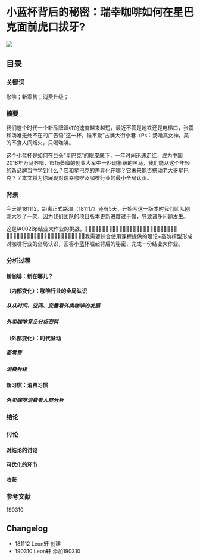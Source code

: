 # 小蓝杯背后的秘密：瑞幸咖啡如何在星巴克面前虎口拔牙?
![](http://pad4iq2ls.bkt.clouddn.com/20181112154197818196645.png)

## 目录
### 关键词
咖啡；新零售；消费升级；
### 摘要
我们这个时代一个新品牌蹿红的速度越来越短，最近不管是地铁还是电梯口，张震和汤唯无处不在的广告语“这一杯，谁不爱”占满大街小巷（Ps：汤唯真女神，美的不食人间烟火，只喝咖啡。

这个小蓝杯是如何在巨头“星巴克”的眼皮底下，一年时间迅速走红，成为中国2018年万马齐喑，市场萎靡的创业大军中一匹现象级的黑马，我们能从这个年轻的新品牌当中学到什么？它和星巴克的差异化在哪？它未来能否撼动老大哥星巴克？？本文将为你展现对瑞幸咖啡及咖啡行业的最小全局认识。
### 背景
今天是181112，距离正式路演（181117）还有5天，开始写这一版本时我们团队刚刚大吵了一架，因为我们团队的项目版本更新进度过于慢，导致诸多问题发生。

这是IA002Bp结业大作业的挑战，􏰤􏰰􏰱􏰲􏰳􏰊􏰋􏰴􏰵􏰭􏰶􏰷􏰸􏰤􏰹􏰺􏰻􏰼􏰩􏰞􏰽􏰾􏰿􏱀􏱁􏱂􏱃 􏱄􏰭􏱅􏱆􏱇􏱈􏱉􏱊􏱋􏱌􏰲􏰳􏰞􏰽􏰾􏰿􏰭􏰶􏰷􏱍􏱎􏱏􏱐我需要综合使用课程提供的理论+高阶模型形成对咖啡行业的全局认识，回答小蓝杯崛起背后的秘密，完成一份结业大作业。

### 分析过程

#### 新咖啡：新在哪儿？

#### （内部变化）：咖啡行业的全局认识
##### 从从时间、空间、变量看外卖咖啡的发展
##### 外卖咖啡竞品分析资料


#### （外部变化）：时代脉动
##### 新零售
##### 消费升级


#### 新习惯：消费习惯
##### 外卖咖啡消费者人群分析
### 结论
### 讨论
#### 对结论的讨论
#### 可优化的环节
#### 收获
### 参考文献

190310

## Changelog

- 181112 Leon轩 创建
- 190310 Leon轩 添加190310

